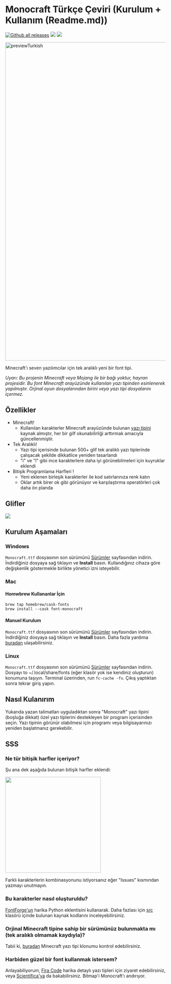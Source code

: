 # Monocraft Türkçe Çeviri (Kurulum + Kullanım (Readme.md))

[![Github all releases](https://img.shields.io/github/downloads/IdreesInc/Monocraft/total.svg)](https://GitHub.com/IdreesInc/Monocraft/releases/)
![](https://img.shields.io/github/license/IdreesInc/Monocraft)
[![](https://img.shields.io/github/v/release/IdreesInc/Monocraft)](https://GitHub.com/IdreesInc/Monocraft/releases/)

<img width="996" alt="previewTurkish" src="https://user-images.githubusercontent.com/80430560/228266828-aba1f2de-7dc9-4505-8ed5-60bc27796ebb.png">


Minecraft'ı seven yazılımcılar için tek aralıklı yeni bir font tipi.

*Uyarı: Bu projenin Minecraft veya Mojang ile bir bağı yoktur, hayran projesidir. Bu font Minecraft arayüzünde kullanılan yazı tipinden esinlenerek yapılmıştır.
Orjinal oyun dosyalarından birini veya yazı tipi dosyalarını içermez.*

## Özellikler

- Minecraft!
  - Kullanılan karakterler Minecraft arayüzünde bulunan [yazı tipini](https://github.com/IdreesInc/Minecraft-Font) kaynak almıştır, her bir gilf okunabilirliği arttırmak amacıyla güncellenmiştir. 
- Tek Aralıklı!
  - Yazı tipi içerisinde bulunan 500+ glif tek aralıklı yazı tiplerinde çalışacak şekilde dikkatlice yeniden tasarlandı
  - "i" ve "l" gibi ince karakterlere daha iyi görünebilmeleri için kuyruklar eklendi 
- Bitişik Programlama Harfleri !
  - Yeni eklenen birleşik karakterler ile kod satırlarınıza renk katın
  - Oklar artık birer ok gibi görünüyor ve karşılaştırma operatörleri çok daha ön planda

## Glifler

![](images/glyphs.png)

## Kurulum Aşamaları

### Windows

`Monocraft.ttf` dosyasının son sürümünü [Sürümler](https://github.com/IdreesInc/Monocraft/releases) sayfasından indirin. İndirdiğiniz dosyaya sağ tıklayın ve **Install** basın. Kullandığınız cihaza göre değişkenlik göstermekle birlikte yönetici izni isteyebilir.

### Mac

#### Homwbrew Kullananlar İçin

```shell
brew tap homebrew/cask-fonts
brew install --cask font-monocraft
```

#### Manuel Kurulum

`Monocraft.ttf` dosyasının son sürümünü [Sürümler](https://github.com/IdreesInc/Monocraft/releases) sayfasından indirin. İndirdiğiniz dosyaya sağ tıklayın ve **Install** basın. Daha fazla yardıma [buradan](https://support.apple.com/en-us/HT201749) ulaşabilirsiniz.

### Linux

`Monocraft.ttf` dosyasının son sürümünü [Sürümler](https://github.com/IdreesInc/Monocraft/releases) sayfasından indirin. Dosyayı to ~/.local/share/fonts (eğer klasör yok ise kendiniz oluşturun) konumuna taşıyın. Terminal üzerinden, run `fc-cache -fv`. Çıkış yaptıktan sonra tekrar giriş yapın.

## Nasıl Kulanırım

Yukarıda yazan talimatları uyguladıktan sonra "Monocraft" yazı tipini (boşluğa dikkat) özel yazı tiplerini destekleyen bir program içerisinden seçin. Yazı tipinin görünür olabilmesi için programı veya bilgisayarınızı yeniden başlatmanız gerekebilir.

## SSS

### Ne tür bitişik harfler içeriyor?

Şu ana dek aşağıda bulunan bitişik harfler eklendi:

<img src="images/ligatures.png" width="300">

Farklı karakterlerin kombinasyonunu istiyorsanız eğer "Issues" kısmından yazmayı unutmayın.

### Bu karakterler nasıl oluşturuldu?

[FontForge'un](https://fontforge.org/en-US/) harika Python eklentisini kullanarak. Daha fazlası için [src](https://github.com/IdreesInc/Monocraft/tree/main/src) klasörü içinde bulunan kaynak kodlarını inceleyebilirsiniz.

### Orjinal Minecraft tipine sahip bir sürümünüz bulunmakta mı (tek aralıklı olmamak kaydıyla)?

Tabii ki, [buradan](https://github.com/IdreesInc/Minecraft-Font) Minecraft yazı tipi klonumu kontrol edebilirsiniz.

### Harbiden güzel bir font kullanmak istersem?

Anlayabiliyorum, [Fira Code](https://github.com/tonsky/FiraCode) harika detaylı yazı tipleri için ziyaret edebilirsiniz, veya [Scientifica'ya](https://github.com/nerdypepper/scientifica) da bakabilirsiniz. Bitmap'i Monocraft'ı andırıyor.
